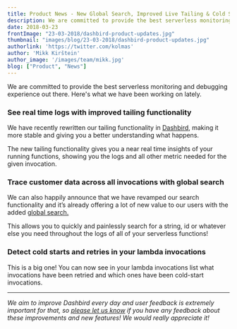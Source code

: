 ```yaml
---
title: Product News - New Global Search, Improved Live Tailing & Cold Start Detection
description: We are committed to provide the best serverless monitoring and debugging experience out there. Here's what we have been working on lately.
date: 2018-03-23
frontImage: "23-03-2018/dashbird-product-updates.jpg"
thumbnail: "images/blog/23-03-2018/dashbird-product-updates.jpg"
authorlink: 'https://twitter.com/kolmas'
author: 'Mikk Kirštein'
author_image: '/images/team/mikk.jpg'
blog: ["Product", "News"]
---
```


We are committed to provide the best serverless monitoring and debugging experience out there. Here's what we have been working on lately.

### See real time logs with improved tailing functionality


We have recently rewritten our tailing functionality in [Dashbird](https://dashbird.io), making it more stable and giving you a better understanding what happens.


The new tailing functionality gives you a near real time insights of your running functions, showing you the logs and all other metric needed for the given invocation.



### Trace customer data across all invocations with global search


We can also happily announce that we have revamped our search functionality and it’s already offering a lot of new value to our users with the added [global search.](https://app.dashbird.io/search)


This allows you to quickly and painlessly search for a string, id or whatever else you need throughout the logs of all of your serverless functions!




### Detect cold starts and retries in your lambda invocations


This is a big one! You can now see in your lambda invocations list what invocations have been retried and which ones have been cold-start invocations.





***



*We aim to improve Dashbird every day and user feedback is extremely important for that, so [please let us know](mailto:support@dashbird.io) if you have any feedback about these improvements and new features! We would really appreciate it!*
